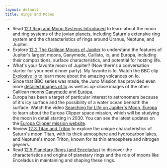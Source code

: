 ```yaml
---
layout: default
title: Rings and Moons
---
```


- Read [12.1 Ring and Moon Systems Introduced](https://openstax.org/books/astronomy-2e/pages/12-1-ring-and-moon-systems-introduced) to learn about the moon and ring systems of the jovian planets, including Saturn's extensive ring system and the characteristics of rings around Uranus, Neptune, and Jupiter.
- Explore [12.2 The Galilean Moons of Jupiter](https://openstax.org/books/astronomy-2e/pages/12-2-the-galilean-moons-of-jupiter) to understand the features of Jupiter's largest moons, Ganymede, Callisto, Io, and Europa, including their compositions, surface characteristics, and potential for hosting life.
- What's your favorite moon of Jupiter? (Now there's a conversation starter for your next dinner party). My favorite is Io. Watch the BBC clip [Explosive Io](https://youtu.be/rAejrPirGxI) to learn more about the amazing volcanoes on Io.
- Since that BBC series was made, the Juno Mission has provided even more [detailed images of Io](https://apod.nasa.gov/apod/ap231023.html) as well as up-close images of the other Galilean moons [Ganymede](https://apod.nasa.gov/apod/ap231128.html) and [Europa](https://apod.nasa.gov/apod/ap221003.html).
- Europa has been a target of particular interest to astronomers because of it's icy surface and the possibility of a water ocean beneath the surface. Watch the video [Searching for Life on Jupiter's Moon, Europa](https://youtu.be/yX3Bm3zMqTk?si=HF4BCRnybvtqvaDT) to learn about the Europa Clipper space mission, which will be studying the moon in detail starting in 2030. You can see the latest updates on the [Europa Clipper mission website](https://europa.nasa.gov/). 
- Review [12.3 Titan and Triton](https://openstax.org/books/astronomy-2e/pages/12-3-titan-and-triton) to explore the unique characteristics of Saturn's moon Titan, with its thick atmosphere and hydrocarbon lakes, and Neptune's moon Triton, known for its thin atmosphere and nitrogen geysers.
- Read [12.5 Planetary Rings (and Enceladus)](https://openstax.org/books/astronomy-2e/pages/12-5-planetary-rings-and-enceladus) to discover the characteristics and origins of planetary rings and the role of moons like Enceladus in maintaining and shaping these rings. 
